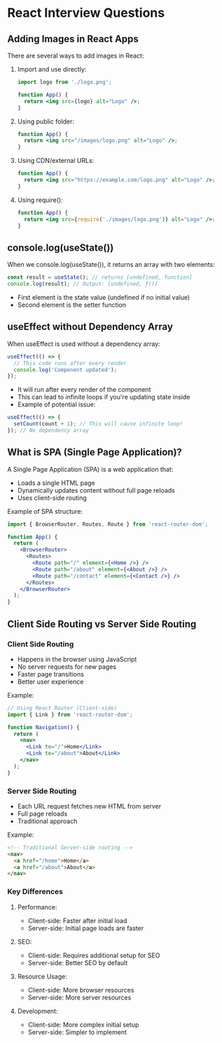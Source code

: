 # React Interview Questions

## Adding Images in React Apps

There are several ways to add images in React:

1. Import and use directly:

   ```jsx
   import logo from './logo.png';
   
   function App() {
     return <img src={logo} alt="Logo" />;
   }
   ```

2. Using public folder:

   ```jsx
   function App() {
     return <img src="/images/logo.png" alt="Logo" />;
   }
   ```

3. Using CDN/external URLs:

   ```jsx
   function App() {
     return <img src="https://example.com/logo.png" alt="Logo" />;
   }
   ```

4. Using require():

   ```jsx
   function App() {
     return <img src={require('./images/logo.png')} alt="Logo" />;
   }
   ```

## console.log(useState())

When we console.log(useState()), it returns an array with two elements:

```jsx
const result = useState(); // returns [undefined, function]
console.log(result); // Output: [undefined, ƒ()]
```

- First element is the state value (undefined if no initial value)
- Second element is the setter function

## useEffect without Dependency Array

When useEffect is used without a dependency array:

```jsx
useEffect(() => {
  // This code runs after every render
  console.log('Component updated');
});
```

- It will run after every render of the component
- This can lead to infinite loops if you're updating state inside
- Example of potential issue:

```jsx
useEffect(() => {
  setCount(count + 1); // This will cause infinite loop!
}); // No dependency array
```

## What is SPA (Single Page Application)?

A Single Page Application (SPA) is a web application that:

- Loads a single HTML page
- Dynamically updates content without full page reloads
- Uses client-side routing

Example of SPA structure:

```jsx
import { BrowserRouter, Routes, Route } from 'react-router-dom';

function App() {
  return (
    <BrowserRouter>
      <Routes>
        <Route path="/" element={<Home />} />
        <Route path="/about" element={<About />} />
        <Route path="/contact" element={<Contact />} />
      </Routes>
    </BrowserRouter>
  );
}
```

## Client Side Routing vs Server Side Routing

### Client Side Routing

- Happens in the browser using JavaScript
- No server requests for new pages
- Faster page transitions
- Better user experience

Example:

```jsx
// Using React Router (Client-side)
import { Link } from 'react-router-dom';

function Navigation() {
  return (
    <nav>
      <Link to="/">Home</Link>
      <Link to="/about">About</Link>
    </nav>
  );
}
```

### Server Side Routing

- Each URL request fetches new HTML from server
- Full page reloads
- Traditional approach

Example:

```html
<!-- Traditional Server-side routing -->
<nav>
  <a href="/home">Home</a>
  <a href="/about">About</a>
</nav>
```

### Key Differences

1. Performance:
   - Client-side: Faster after initial load
   - Server-side: Initial page loads are faster

2. SEO:
   - Client-side: Requires additional setup for SEO
   - Server-side: Better SEO by default

3. Resource Usage:
   - Client-side: More browser resources
   - Server-side: More server resources

4. Development:
   - Client-side: More complex initial setup
   - Server-side: Simpler to implement
